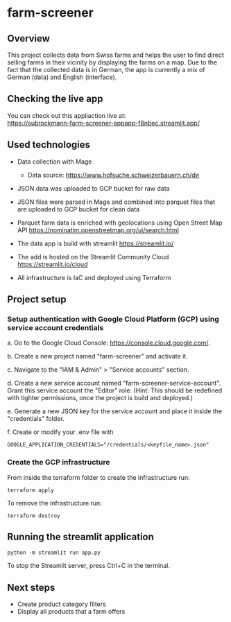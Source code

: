 # farm-screener
## Overview
This project collects data from Swiss farms and helps the user to find direct selling farms in their vicinity by displaying the farms on a map. Due to the fact that the collected data is in German, the app is currently a mix of German (data) and English (interface).

## Checking the live app
You can check out this appliaction live at:  
 https://subrockmann-farm-screener-appapp-f8nbec.streamlit.app/

## Used technologies

- Data collection with Mage 
    - Data source: https://www.hofsuche.schweizerbauern.ch/de
- JSON data was uploaded to GCP bucket for raw data
- JSON files were parsed in Mage and combined into parquet files that are uploaded to GCP bucket for clean data
- Parquet farm data is enriched with geolocations using Open Street Map API https://nominatim.openstreetmap.org/ui/search.html
- The data app is build with streamlit https://streamlit.io/
- The add is hosted on the Streamlit Community Cloud https://streamlit.io/cloud


- All infrastructure is IaC and deployed using Terraform 
## Project setup

### Setup authentication with Google Cloud Platform (GCP) using service account credentials
a. Go to the Google Cloud Console: https://console.cloud.google.com/.

b. Create a new project named "farm-screener" and activate it.

c. Navigate to the "IAM & Admin" > "Service accounts" section.

d. Create a new service account named "farm-screener-service-account". Grant this service account the "Editor" role. (Hint: This should be redefined with tighter permissions, once the project is build and deployed.)

e. Generate a new JSON key for the service account and place it inside the "credentials" folder.

f. Create or modify your .env file with 
````
GOOGLE_APPLICATION_CREDENTIALS="/credentials/<keyfile_name>.json"
````
### Create the GCP infrastructure

From inside the terraform folder to create the infrastructure run:

```
terraform apply
```
To remove the infrastructure run:

```
terraform destroy
```


## Running the streamlit application
```
python -m streamlit run app.py
```

To stop the Streamlit server, press Ctrl+C in the terminal.

## Next steps
- Create product category filters
- Display all products that a farm offers